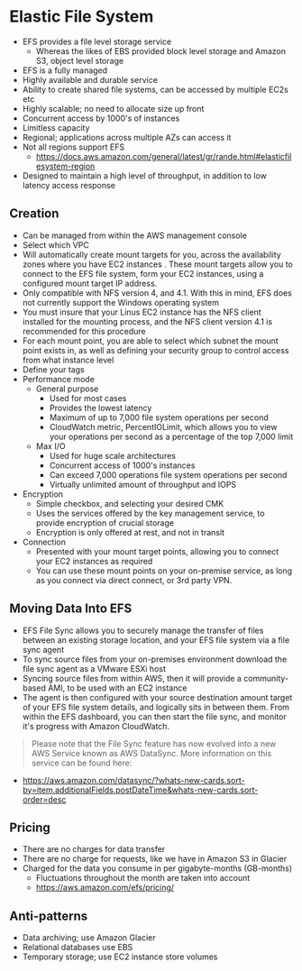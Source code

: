 # Elastic File System

- EFS provides a file level storage service
  - Whereas the likes of EBS provided block level storage and Amazon S3, object level storage
- EFS is a fully managed
- Highly available and durable service
- Ability to create shared file systems, can  be accessed by multiple EC2s etc
- Highly scalable; no need to allocate size up front
- Concurrent access by 1000's of instances
- Limitless capacity
- Regional; applications across multiple AZs can access it
- Not all regions support EFS
  - https://docs.aws.amazon.com/general/latest/gr/rande.html#elasticfilesystem-region
- Designed to maintain a high level of throughput, in addition to low latency access response


## Creation

- Can be managed from within the AWS management console
- Select which VPC
- Will automatically create mount targets for you, across the availability zones where you have EC2 instances
. These mount targets allow you to connect to the EFS file system, form your EC2 instances, using a configured mount target IP address. 
- Only compatible with NFS version 4, and 4.1. With this in mind, EFS does not currently support the Windows operating system
- You must insure that your Linus EC2 instance has the NFS client installed for the mounting process, and the NFS client version 4.1 is recommended for this procedure
- For each mount point, you are able to select which subnet the mount point exists in, as well as defining your security group to control access from what instance level
- Define your tags
- Performance mode
  - General purpose
    - Used for most cases
    - Provides the lowest latency
    - Maximum of up to 7,000 file system operations per second
    - CloudWatch metric, PercentIOLimit, which allows you to view your operations per second as a percentage of the top 7,000 limit
  - Max I/O
    - Used for huge scale architectures
    - Concurrent access of 1000's instances
    - Can exceed 7,000 operations file system operations per second
    - Virtually unlimited amount of throughput and IOPS
- Encryption
  - Simple checkbox, and selecting your desired CMK
  - Uses the services offered by the key management service, to provide encryption of crucial storage
  - Encryption is only offered at rest, and not in transit
- Connection
  - Presented with your mount target points, allowing you to connect your EC2 instances as required
  - You can use these mount points on your on-premise service, as long as you connect via direct connect, or 3rd party VPN. 


## Moving Data Into EFS

- EFS File Sync allows you to securely manage the transfer of files between an existing storage location, and your EFS file system via a file sync agent
- To sync source files from your on-premises environment download the file sync agent as a VMware ESXi host
- Syncing source files from within AWS, then it will provide a community-based AMI, to be used with an EC2 instance
- The agent is then configured with your source destination amount target of your EFS file system details, and logically sits in between them. From within the EFS dashboard, you can then start the file sync, and monitor it's progress with Amazon CloudWatch. 

> Please note that the File Sync feature has now evolved into a new AWS Service known as AWS DataSync.  More information on this service can be found here:

 - https://aws.amazon.com/datasync/?whats-new-cards.sort-by=item.additionalFields.postDateTime&whats-new-cards.sort-order=desc


## Pricing

- There are no charges for data transfer
- There are no charge for requests, like we have in Amazon S3 in Glacier
- Charged for the data you consume in per gigabyte-months (GB-months)
  - Fluctuations throughout the month are taken into account
  - https://aws.amazon.com/efs/pricing/


## Anti-patterns

- Data archiving; use Amazon Glacier
- Relational databases use EBS
- Temporary storage; use EC2 instance store volumes
